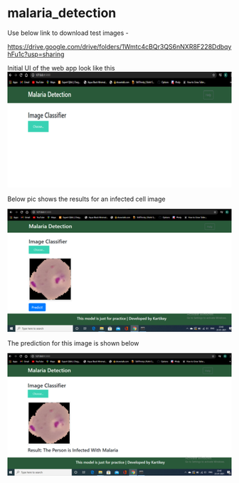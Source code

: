# malaria_detection


Use below link to download test images -

https://drive.google.com/drive/folders/1Wmtc4cBQr3QS6nNXR8F228DdbqyhFu1c?usp=sharing


Initial UI of the web app look like this 
![](project2/images/1.png)





Below pic shows the results for an infected cell image


![](project2/images/4.png)




The prediction for this image is shown below


![](project2/images/5.png)

